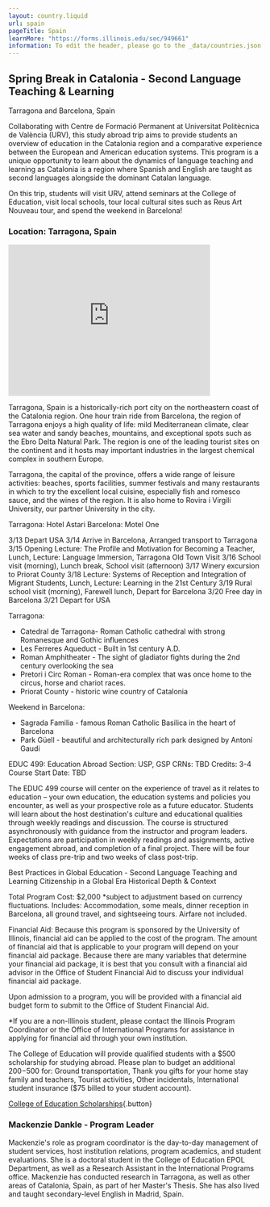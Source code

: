 ```yaml
---
layout: country.liquid
url: spain
pageTitle: Spain
learnMore: "https://forms.illinois.edu/sec/949661"
information: To edit the header, please go to the _data/countries.json file and edit the information there
---
```


## Spring Break in Catalonia - Second Language Teaching & Learning

Tarragona and Barcelona, Spain

Collaborating with Centre de Formació Permanent at Universitat Politècnica de València (URV), this study abroad trip aims to provide students an overview of education in the Catalonia region and a comparative experience between the European and American education systems. This program is a unique opportunity to learn about the dynamics of language teaching and learning as Catalonia is a region where Spanish and English are taught as second languages alongside the dominant Catalan language. 

On this trip, students will visit URV, attend seminars at the College of Education, visit local schools, tour local cultural sites such as Reus Art Nouveau tour, and spend the weekend in Barcelona!

### Location: Tarragona, Spain

<iframe src="https://www.google.com/maps/embed?pb=!1m18!1m12!1m3!1d24043.18437246548!2d1.2210738966346246!3d41.12583580136646!2m3!1f0!2f0!3f0!3m2!1i1024!2i768!4f13.1!3m3!1m2!1s0x12a3fcdbd3ddf159%3A0x920569a71387a3b2!2sTarragona%2C+Spain!5e0!3m2!1sen!2sus!4v1566231215378!5m2!1sen!2sus" width="400" height="300" style="border: 0" sandbox="allow-scripts allow-same-origin"></iframe>

Tarragona, Spain is a historically-rich port city on the northeastern coast of the Catalonia region. One hour train ride from Barcelona, the region of Tarragona enjoys a high quality of life: mild Mediterranean climate, clear sea water and sandy beaches, mountains, and exceptional spots such as the Ebro Delta Natural Park.  The region is one of the leading tourist sites on the continent and it hosts may important industries in the largest chemical complex in southern Europe. 

Tarragona, the capital of the province, offers a wide range of leisure activities:  beaches, sports facilities, summer festivals and many restaurants in which to try the excellent local cuisine, especially fish and romesco sauce, and the wines of the region. It is also home to Rovira i Virgili University, our partner University in the city.

<div id="information">

<div id="housing">

Tarragona: Hotel Astari 
Barcelona: Motel One

</div>

<div id="programs">

3/13	Depart USA
3/14	Arrive in Barcelona, Arranged transport to Tarragona
3/15	Opening Lecture: The Profile and Motivation for Becoming a Teacher, Lunch, Lecture: Language Immersion, Tarragona Old Town Visit
3/16	School visit (morning), Lunch break, School visit (afternoon)
3/17	Winery excursion to Priorat County
3/18	Lecture: Systems of Reception and Integration of Migrant Students, Lunch, Lecture: Learning in the 21st Century
3/19	Rural school visit (morning), Farewell lunch, Depart for Barcelona
3/20	Free day in Barcelona
3/21	Depart for USA

</div>

<div id="attractions">

Tarragona:
* Catedral de Tarragona- Roman Catholic cathedral with strong Romanesque and Gothic influences
* Les Ferreres Aqueduct - Built in 1st century A.D. 
* Roman Amphitheater - The sight of gladiator fights during the 2nd century overlooking the sea
* Pretori i Circ Roman - Roman-era complex that was once home to the circus, horse and chariot races.
* Priorat County - historic wine country of Catalonia 

Weekend in Barcelona:
* Sagrada Familia - famous Roman Catholic Basilica in the heart of Barcelona
* Park Güell - beautiful and architecturally rich park designed by Antoní Gaudi

</div>

<div id="courses">

EDUC 499: Education Abroad
Section: USP, GSP
CRNs: TBD
Credits: 3-4
Course Start Date: TBD

The EDUC 499 course will center on the experience of travel as it relates to education – your own education, the education systems and policies you encounter, as well as your prospective role as a future educator. Students will learn about the host destination's culture and educational qualities through weekly readings and discussion. The course is structured asynchronously with guidance from the instructor and program leaders. Expectations are participation in weekly readings and assignments, active engagement abroad, and completion of a final project. There will be four weeks of class pre-trip and two weeks of class post-trip. 

</div>

<div id="topics">

Best Practices in Global Education - Second Language Teaching and Learning
Citizenship in a Global Era
Historical Depth & Context
 
</div>

<div id="cost">

Total Program Cost: $2,000
*subject to adjustment based on currency fluctuations.
Includes: Accommodation, some meals, dinner reception in Barcelona, all ground travel, and sightseeing tours. Airfare not included.

Financial Aid:
Because this program is sponsored by the University of Illinois, financial aid can be applied to the cost of the program. The amount of financial aid that is applicable to your program will depend on your financial aid package. Because there are many variables that determine your financial aid package, it is best that you consult with a financial aid advisor in the Office of Student Financial Aid to discuss your individual financial aid package. 

Upon admission to a program, you will be provided with a financial aid budget form to submit to the Office of Student Financial Aid.

*If you are a non-Illinois student, please contact the Illinois Program Coordinator or the Office of International Programs for assistance in applying for financial aid through your own institution.

</div>

<div id="scholarship">

The College of Education will provide qualified students with a $500 scholarship for studying abroad. Please plan to budget an additional $200-$500 for: Ground transportation, Thank you gifts for your home stay family and teachers, Tourist activities, Other incidentals, International student insurance ($75 billed to your student account).

[College of Education Scholarships](https://education.illinois.edu/international/scholarships){.button}

</div>

<div id="testimonials"></div>

<div id="faculty">

### Mackenzie Dankle - Program Leader
Mackenzie's role as program coordinator is the day-to-day management of student services, host institution relations, program academics, and student evaluations. She is a doctoral student in the College of Education EPOL Department, as well as a Research Assistant in the International Programs office. Mackenzie has conducted research in Tarragona, as well as other areas of Catalonia, Spain, as part of her Master's Thesis. She has also lived and taught secondary-level English in Madrid, Spain.

</div>

</div>
